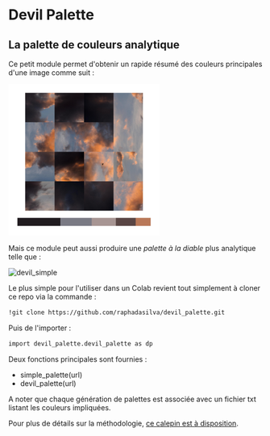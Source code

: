 # Devil Palette
## La palette de couleurs analytique

Ce petit module permet d'obtenir un rapide résumé des couleurs principales d'une image comme suit :

<img src="https://github.com/raphadasilva/chambre_noire-/blob/main/devil_palette/img/palette.jpg?raw=true" alt="palette_simple" width="300"/>

Mais ce module peut aussi produire une *palette à la diable* plus analytique telle que :

<img src="https://github.com/raphadasilva/chambre_noire-/blob/main/devil_palette/img/devil_palette.jpg?raw=true" alt="devil_simple" width="300"/>

Le plus simple pour l'utiliser dans un Colab revient tout simplement à cloner ce repo via la commande :

```sh
!git clone https://github.com/raphadasilva/devil_palette.git
```

Puis de l'importer :

```sh
import devil_palette.devil_palette as dp
```
Deux fonctions principales sont fournies :
* simple_palette(url)
* devil_palette(url)

A noter que chaque génération de palettes est associée avec un fichier txt listant les couleurs impliquées.

Pour plus de détails sur la méthodologie, [ce calepin est à disposition](https://github.com/raphadasilva/chambre_noire-/blob/main/devil_palette/img/palette.jpg).
